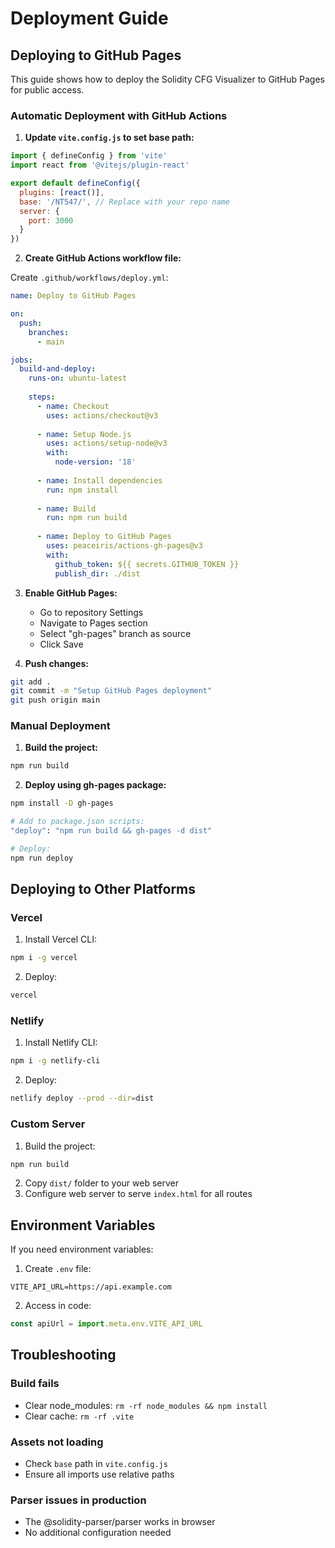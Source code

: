 # Deployment Guide

## Deploying to GitHub Pages

This guide shows how to deploy the Solidity CFG Visualizer to GitHub Pages for public access.

### Automatic Deployment with GitHub Actions

1. **Update `vite.config.js` to set base path:**

```javascript
import { defineConfig } from 'vite'
import react from '@vitejs/plugin-react'

export default defineConfig({
  plugins: [react()],
  base: '/NT547/', // Replace with your repo name
  server: {
    port: 3000
  }
})
```

2. **Create GitHub Actions workflow file:**

Create `.github/workflows/deploy.yml`:

```yaml
name: Deploy to GitHub Pages

on:
  push:
    branches:
      - main

jobs:
  build-and-deploy:
    runs-on: ubuntu-latest
    
    steps:
      - name: Checkout
        uses: actions/checkout@v3
      
      - name: Setup Node.js
        uses: actions/setup-node@v3
        with:
          node-version: '18'
      
      - name: Install dependencies
        run: npm install
      
      - name: Build
        run: npm run build
      
      - name: Deploy to GitHub Pages
        uses: peaceiris/actions-gh-pages@v3
        with:
          github_token: ${{ secrets.GITHUB_TOKEN }}
          publish_dir: ./dist
```

3. **Enable GitHub Pages:**
   - Go to repository Settings
   - Navigate to Pages section
   - Select "gh-pages" branch as source
   - Click Save

4. **Push changes:**
```bash
git add .
git commit -m "Setup GitHub Pages deployment"
git push origin main
```

### Manual Deployment

1. **Build the project:**
```bash
npm run build
```

2. **Deploy using gh-pages package:**
```bash
npm install -D gh-pages

# Add to package.json scripts:
"deploy": "npm run build && gh-pages -d dist"

# Deploy:
npm run deploy
```

## Deploying to Other Platforms

### Vercel

1. Install Vercel CLI:
```bash
npm i -g vercel
```

2. Deploy:
```bash
vercel
```

### Netlify

1. Install Netlify CLI:
```bash
npm i -g netlify-cli
```

2. Deploy:
```bash
netlify deploy --prod --dir=dist
```

### Custom Server

1. Build the project:
```bash
npm run build
```

2. Copy `dist/` folder to your web server
3. Configure web server to serve `index.html` for all routes

## Environment Variables

If you need environment variables:

1. Create `.env` file:
```
VITE_API_URL=https://api.example.com
```

2. Access in code:
```javascript
const apiUrl = import.meta.env.VITE_API_URL
```

## Troubleshooting

### Build fails
- Clear node_modules: `rm -rf node_modules && npm install`
- Clear cache: `rm -rf .vite`

### Assets not loading
- Check `base` path in `vite.config.js`
- Ensure all imports use relative paths

### Parser issues in production
- The @solidity-parser/parser works in browser
- No additional configuration needed
